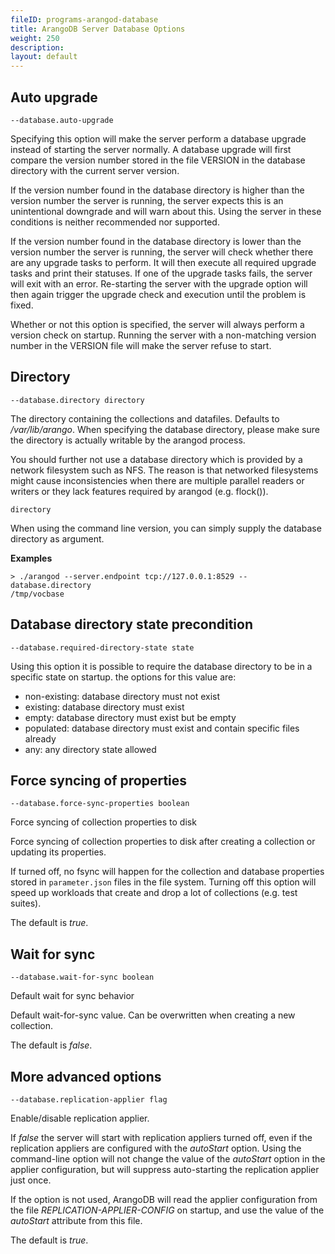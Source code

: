 ```yaml
---
fileID: programs-arangod-database
title: ArangoDB Server Database Options
weight: 250
description: 
layout: default
---
```

## Auto upgrade

`--database.auto-upgrade`

Specifying this option will make the server perform a database upgrade instead
of starting the server normally. A database upgrade will first compare the
version number stored in the file VERSION in the database directory with the
current server version.

If the version number found in the database directory is higher than the version
number the server is running, the server expects this is an unintentional
downgrade and will warn about this. Using the server in these conditions is
neither recommended nor supported.

If the version number found in the database directory is lower than the version
number the server is running, the server will check whether there are any
upgrade tasks to perform. It will then execute all required upgrade tasks and
print their statuses. If one of the upgrade tasks fails, the server will exit
with an error. Re-starting the server with the upgrade option will then again
trigger the upgrade check and execution until the problem is fixed.

Whether or not this option is specified, the server will always perform a
version check on startup. Running the server with a non-matching version number
in the VERSION file will make the server refuse to start.

## Directory

`--database.directory directory`

The directory containing the collections and datafiles. Defaults
to */var/lib/arango*. When specifying the database directory, please
make sure the directory is actually writable by the arangod process.

You should further not use a database directory which is provided by a
network filesystem such as NFS. The reason is that networked filesystems
might cause inconsistencies when there are multiple parallel readers or
writers or they lack features required by arangod (e.g. flock()).

`directory`

When using the command line version, you can simply supply the database
directory as argument.

**Examples**

```
> ./arangod --server.endpoint tcp://127.0.0.1:8529 --database.directory
/tmp/vocbase
```

## Database directory state precondition

`--database.required-directory-state state`

Using this option it is possible to require the database directory to be
in a specific state on startup. the options for this value are:

- non-existing: database directory must not exist
- existing: database directory must exist
- empty: database directory must exist but be empty
- populated: database directory must exist and contain specific files already
- any: any directory state allowed

## Force syncing of properties

`--database.force-sync-properties boolean`

Force syncing of collection properties to disk

Force syncing of collection properties to disk after creating a collection
or updating its properties.

If turned off, no fsync will happen for the collection and database
properties stored in `parameter.json` files in the file system. Turning
off this option will speed up workloads that create and drop a lot of
collections (e.g. test suites).

The default is *true*.

## Wait for sync

`--database.wait-for-sync boolean`

Default wait for sync behavior

Default wait-for-sync value. Can be overwritten when creating a new
collection.

The default is *false*.

## More advanced options

`--database.replication-applier flag`

Enable/disable replication applier.

If *false* the server will start with replication appliers turned off,
even if the replication appliers are configured with the *autoStart* option.
Using the command-line option will not change the value of the *autoStart*
option in the applier configuration, but will suppress auto-starting the
replication applier just once.

If the option is not used, ArangoDB will read the applier configuration
from the file *REPLICATION-APPLIER-CONFIG* on startup, and use the value of
the *autoStart* attribute from this file.

The default is *true*.
